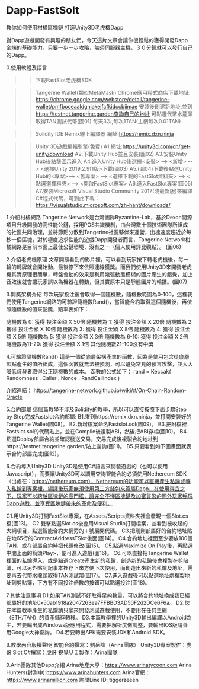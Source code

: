# Dapp-FastSolt
教你如何使用柑橘區塊鏈
打造Unity3D老虎機Dapp

對Dapp遊戲開發有興趣的朋友們，今天這片文章會讓你很輕鬆的獲得開發Dapp全端的基礎能力，只要一步一步攻略，無須伺服器主機，３０分鐘就可以發行自己的Dapp。

0.使用軟體及語言
>>下載FastSlot老虎機SDK

>>Tangerine Wallet(類似MetaMask)
Chrome應用程式商店下載地址:
https://chrome.google.com/webstore/detail/tangerine-wallet/pmfboceaaldgniakejfcfkidccbiimae
安裝後創建新地址,並到
https://testnet.tangerine.garden查詢自己的地址
可點選代幣水龍頭取得TAN測試代幣(圖01)
每天3次,每次1TAN(主網每次0.01TAN)


>>Solidity IDE Remix線上編譯器
網址:https://remix.dxn.ninja


>>Unity 3D遊戲編輯引擎(免費)
A1.網址:https://unity3d.com/cn/get-unity/download
A2.下載Unity Hub並且安裝(圖02)
A3.安裝Unity Hub後點擊圖示進入
A4.進入Unity Hub後選擇<安裝> --> <新增> --> <選擇Unity 2019.2.9f1版>下載(圖03)
A5.(圖04)下載後點選Unity Hub的<專案>--> <舊專案> --> <選擇下載的FastSlot資料夾> --> <點選選擇料夾> --> <開啟FastSlot專案> 
A6.進入FastSlot專案(圖05)
A7.安裝Microsoft Visual Studio Community 2017(或最新版)來編譯C#程式代碼，可到此下載：https://visualstudio.microsoft.com/zh-hant/downloads/



1.介紹柑橘網路
Tangerine Network是台灣團隊Byzantine-Lab，基於Dexon開源項目升級開發的高性能公鏈，採用POS共識機制，由台灣數十個技術團隊所組成的社區共同治理，並將節點分散到Tangerine社區夥伴來運營，出塊速度趨近於每秒一個區塊，對於極度追求性能的遊戲Dapp開發者而言，Tangerine Network柑橘網路是目前市面上最佳公鏈環境，沒有之一（個人使用評比觀點）。
(圖06)


2.介紹老虎機原理
文章開頭看到的影片裡，可以看到玩家按下轉老虎機後，每一輪的轉牌就會開始動，最後停下來依照連線獲獎。而我們使用Unity3D來開發老虎機其實原理很簡單，轉盤會動的效果是利用幾張動態模糊的圖片產生的錯覺，加上音效後就會讓玩家誤以為機器在轉動，但其實原本只是靜態圖片的輪播。(圖07)


3.開獎架構介紹
每次玩家投注後會取得一個隨機數，隨機數範圍為0-100，這裡我們使用Tangerine網路的可驗證隨機數Rand()，當智能合約取得這個隨機後，再依照隨機數的值來配獎，賠率表如下：

隨機數為 0:    獲得 投注金額 X  50倍
隨機數為 1:    獲得 投注金額 X  20倍
隨機數為 2:    獲得 投注金額 X  10倍
隨機數為 3:    獲得 投注金額 X   8倍
隨機數為 4:    獲得 投注金額 X   5倍
隨機數為 5:    獲得 投注金額 X   3倍
隨機數為 6-10: 獲得 投注金額 X   2倍
隨機數為11-20: 獲得 投注金額 X   1倍
其他隨機數21-100沒有中獎


4.可驗證隨機數Rand()
這是一個從底層架構產生的函數，因為是使用包含從底層節點產生的值所組成，這個函數就無法被預測，可以避免常見的預言攻擊，並大大降低該發者取得公正隨機數的成本。
函數的公式如下：
rand = Keccak( Randomness . Caller . Nonce . RandCallIndex )

介紹連結：
https://tangerine-network.github.io/wiki/#/On-Chain-Random-Oracle



5.合約部屬
這個篇教學不涉及Solidity的教學，所以可以直接按照下面步驟Step by Step完成Fastslot合約部屬:
B1.來到https://remix.dxn.ninja，並打開安裝好的Tangerine Wallet(圖08)。
B2.新增檔案命名Fastslot.sol(圖09)。
B3.把附檔裡Fastslot.sol的代碼貼上，並在Compile後複製ABI，然後把ABI存檔(圖10)。
B4.點選Deploy部屬合約並確認發送交易，交易完成後複製合約地址到https://testnet.tangerine.garden/貼上查詢(圖11)。
B5.只要看到如下圖畫面就表示合約部屬完成(圖12)。


6.合約導入Unity3D
Unity3D是使用C#語言來開發遊戲的（也可以使用Javascript），而要讓Unity3D可以調用查詢智能合約必須使用Nethereum SDK（出處在：https://nethereum.com），Nethereum的功能可以直接產生私鑰或導入私鑰到專案裡，編譯後玩家無須使用第三方錢包來簽屬Dapp，在使用得宜之下，玩家可以跨越區塊鏈的高門檻，讓完全不懂區塊鏈及加密貨幣的圈外玩家暢玩Dapp遊戲，並享受區塊鏈帶來的革命及便利。

C1.用Unity3D打開FastSlot專案，在Assets/Scripts資料夾裡會發現一個Slot.cs檔(圖13)。
C2.雙擊點選Slot.cs後會用Visual Studio打開檔案，並看到被收起的大綱項目，點選智能合約大綱旁的＋號展開代碼。
C3.把剛剛部屬好的合約地址貼在地65行的ContractAddressTSlot後面(圖14)。
C4.合約地址裡面至少要放100個TAN，或在部屬合約時把代碼修改(圖15)。
C5.點選Maximize On Play後，再點選中間上面的箭頭Play>，便可進入遊戲(圖16)。
C6.可以直接把Tangerine Wallet裡面的私鑰導入，或是點選Create產生新的私鑰，創造新的私鑰後會複製在剪貼簿，可以另外貼到記事本裡存下來方便下次使用，而創造出來新的私鑰及地址，需要再去代幣水龍頭取得TAN測試幣(圖17)。
C7.進入遊戲後可以點選地址處複製地址到剪貼簿，下方有不同投注倍數的按鈕可以點選投注(圖18)。


7.其他注意事項
D1.如果TAN測試不好取得足夠數量，可以將合約地址換成我已經部屬好的地址0x50ab1918a2047263ea7FFBBD3AD50F2d2DCe6F6a。
D2.您在本篇教學產生的私鑰請只拿來開發測試遊戲使用，不要用在任何主網（ETH/TAN）的資產儲存轉移。
D3.本篇教學裡的Unity3D輸出編譯以Android為主，若要輸出成Windows版應用程式，需要把解析度做調整，要輸出IOS版請善用Google大神查詢。
D4.若要轉出APK需要安裝JDK和Android SDK。


8.教學內容版權聲明
智能合約撰寫：劉岳峰（Arina團隊）
Unity3D專案製作：虎哥
Slot C#撰寫：虎哥
視覺ＵＩ製作：Arina團隊


9.Arin團隊其他Dapp介紹
Arina地產大亨：https://www.arinatycoon.com
Arina Hunters(封測中):https://www.arinahunters.com
Arina官網：https://www.arinamillion.com
詢問Line ID: tiggerzeeen
